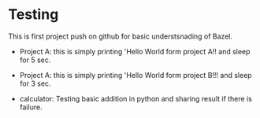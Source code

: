 # Testing
This is first project push on github for basic understsnading of Bazel.

* Project A: this is simply printing 'Hello World form project A!! and sleep for 5 sec.

* Project A: this is simply printing 'Hello World form project B!!! and sleep for 3 sec.

* calculator: Testing basic addition in python and sharing result if there is failure.

